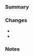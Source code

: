 ### Summary
<!-- Check contributing docs first. Reference related issues: Fix #00, Ref #00 -->



### Changes
<!-- Changes made in this PR. -->

- 
- 


### Notes
<!-- 
Optionally mention anything you think is notable related to this PR.
Can @mention reviewers with requests, questions.
-->


